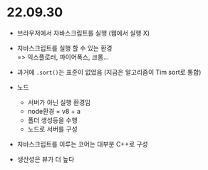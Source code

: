 # 22.09.30

- 브라우저에서 자바스크립트를 실행 (웹에서 실행 X)
- 자바스크립트를 실행 할 수 있는 환경 <br>
  => 익스플로러, 파이어폭스, 크롬...
- 과거에 `.sort()`는 표준이 없었음 (지금은 알고리즘이 Tim sort로 통합)
- 노드

  - 서버가 아닌 실행 환경임
  - node환경 = v8 + a
  - 폴더 생성등을 수행
  - 노드로 서버를 구성

- 자바스크립트를 이루는 코어는 대부분 C++로 구성
- 생산성은 뷰가 더 높다
